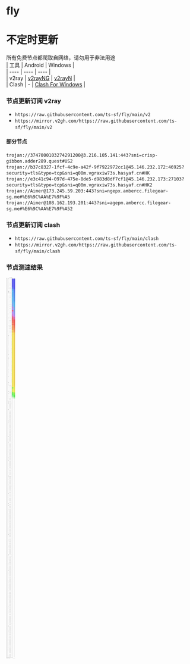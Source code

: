 # fly
# 不定时更新
所有免费节点都爬取自网络，请勿用于非法用途  
|  工具  | Android  | Windows  |  
|  ----  | ----   | ----  |  
| v2ray  | [v2rayNG](https://github.com/2dust/v2rayNG/releases) | [v2rayN](https://github.com/2dust/v2rayN/releases) |  
| Clash  | - | [Clash For Windows](https://github.com/2dust/clashN/releases) | 
  
### 节点更新订阅  v2ray
- `https://raw.githubusercontent.com/ts-sf/fly/main/v2`  
- `https://mirror.v2gh.com/https://raw.githubusercontent.com/ts-sf/fly/main/v2`  

#### 部分节点  
``` 
trojan://3747000103274291200@3.216.105.141:443?sni=crisp-gibbon.adder289.quest#US2
trojan://b37c8327-1fcf-4c9e-a42f-9f7922972cc1@45.146.232.172:46925?security=tls&type=tcp&sni=q08m.vgraxiw73s.hasyaf.cn#HK
trojan://e3c41c94-097d-475e-8de5-d983d8df7cf1@45.146.232.173:27103?security=tls&type=tcp&sni=q08m.vgraxiw73s.hasyaf.cn#HK2
trojan://Aimer@173.245.59.203:443?sni=ngepx.ambercc.filegear-sg.me#%E6%9C%AA%E7%9F%A5
trojan://Aimer@108.162.193.201:443?sni=agepm.ambercc.filegear-sg.me#%E6%9C%AA%E7%9F%A52
```
### 节点更新订阅  clash
- `https://raw.githubusercontent.com/ts-sf/fly/main/clash`  
- `https://mirror.v2gh.com/https://raw.githubusercontent.com/ts-sf/fly/main/clash`  

### 节点测速结果
![image](traffic.png)

